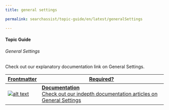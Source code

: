 ```yaml
---
title: general settings

permalink: searchassist/topic-guide/en/latest/generalSettings

---
```

#### Topic Guide
###### General Settings

  Check out our explanatory documentation link on General Settings.


<a class="doc-link" target="_blank" href="https://docs.kore.ai/searchassist/administration/managing-channels-2/">
 

| Frontmatter | Required? |
|-------------|-------------|
| ![alt text](images/docIcon.svg "Title") | **Documentation**  <br /> Check out our indepth documentation articles on General Settings | 


</a>
